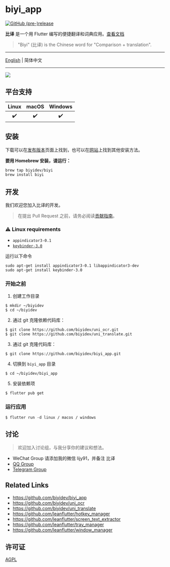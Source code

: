 # biyi_app

[![GitHub (pre-)release](https://img.shields.io/github/release/biyidev/biyi_app/all.svg?style=flat-square)](https://github.com/biyidev/biyi_app/releases)

**比译** 是一个用 Flutter 编写的便捷翻译和词典应用。[查看文档](https://biyidev.com/docs/)

> "Biyi" (比译) is the Chinese word for "Comparison + translation".

---

[English](./README.md) | 简体中文

---

![](https://biyidev.com/images/screenshots/biyi_app_extract_text_from_screen_selection.gif)

## 平台支持

| Linux | macOS | Windows |
| :---: | :---: | :-----: |
|   ✔️   |   ✔️   |    ✔️    |

## 安装

下载可以在[发布版本](https://github.com/biyidev/biyi_app/releases/latest)页面上找到，也可以在[网站](https://biyidev.com/release-notes)上找到其他安装方法。

**要用 Homebrew 安装，请运行：**

```bash
brew tap biyidev/biyi
brew install biyi
```

## 开发

我们欢迎您加入比译的开发。

> 在提出 Pull Request 之前，请务必阅读[贡献指南](https://github.com/biyidev/biyi_app/blob/main/.github/CONTRIBUTING.md)。

### ⚠️ Linux requirements

- `appindicator3-0.1`
- [`keybinder-3.0`](https://github.com/kupferlauncher/keybinder)

运行以下命令

```
sudo apt-get install appindicator3-0.1 libappindicator3-dev
sudo apt-get install keybinder-3.0
```

### 开始之前

1. 创建工作目录

```
$ mkdir ~/biyidev
$ cd ~/biyidev
```

2. 通过 git 克隆依赖代码库：

```
$ git clone https://github.com/biyidev/uni_ocr.git
$ git clone https://github.com/biyidev/uni_translate.git
```

3. 通过 git 克隆代码库：

```
$ git clone https://github.com/biyidev/biyi_app.git
```

4. 切换到 `biyi_app` 目录

```
$ cd ~/biyidev/biyi_app
```

5. 安装依赖项

```
$ flutter pub get
```

### 运行应用

```
$ flutter run -d linux / macos / windows
```

## 讨论

> 欢迎加入讨论组，与我分享你的建议和想法。

- WeChat Group 请添加我的微信 lijy91，并备注 比译
- [QQ Group](https://jq.qq.com/?_wv=1027&k=vYQ5jW7y)
- [Telegram Group](https://t.me/joinchat/nFrk4KsXFc84ZGNl)

## Related Links

- https://github.com/biyidev/biyi_app
- https://github.com/biyidev/uni_ocr
- https://github.com/biyidev/uni_translate
- https://github.com/leanflutter/hotkey_manager
- https://github.com/leanflutter/screen_text_extractor
- https://github.com/leanflutter/tray_manager
- https://github.com/leanflutter/window_manager

## 许可证

[AGPL](./LICENSE)
